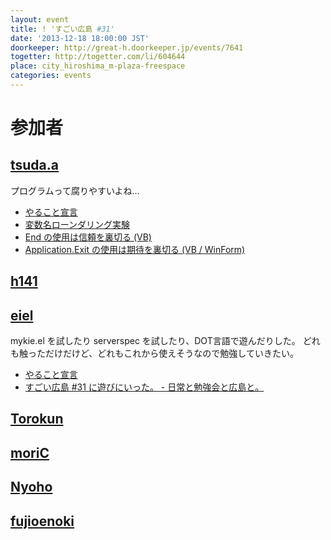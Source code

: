 ```yaml
---
layout: event
title: ! 'すごい広島 #31'
date: '2013-12-18 18:00:00 JST'
doorkeeper: http://great-h.doorkeeper.jp/events/7641
togetter: http://togetter.com/li/604644
place: city_hiroshima_m-plaza-freespace
categories: events
---
```


# 参加者

## [tsuda.a](https://twitter.com/tsuda_ahr)

プログラムって腐りやすいよね…

* [やること宣言](https://github.com/great-h/great-h.github.io/issues/471)
* [変数名ローンダリング実験](http://ooltcloud.expressweb.jp/201312/article_18010023.html)
* [End の使用は信頼を裏切る (VB)](http://ooltcloud.expressweb.jp/201312/article_11223915.html)
* [Application.Exit の使用は期待を裏切る (VB / WinForm)](http://ooltcloud.expressweb.jp/201312/article_19002212.html)


## [h141](https://github.com/h141)


## [eiel](https://github.com/eiel)

mykie.el を試したり serverspec を試したり、DOT言語で遊んだりした。
どれも触っただけだけど、どれもこれから使えそうなので勉強していきたい。

* [やること宣言](https://github.com/great-h/great-h.github.io/issues/475)
* [すごい広島 #31 に遊びにいった。 - 日常と勉強会と広島と。](http://eielh-life.tumblr.com/)


## [Torokun](https://github.com/Torokun)


## [moriC](https://github.com/moriC)


## [Nyoho](https://github.com/Nyoho)

## [fujioenoki](https://github.com/fujioenoki)



